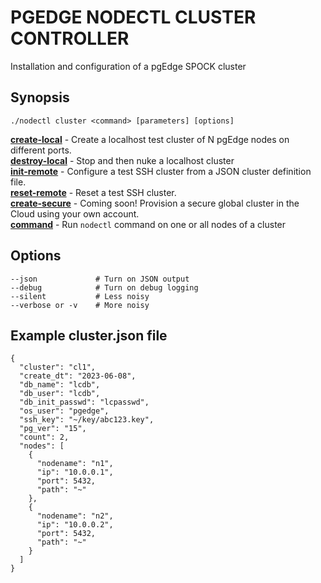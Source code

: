 # PGEDGE NODECTL CLUSTER CONTROLLER
Installation and configuration of a pgEdge SPOCK cluster

## Synopsis
    ./nodectl cluster <command> [parameters] [options]   

[**create-local**](doc/cluster-create-local.md)   - Create a localhost test cluster of N pgEdge nodes on different ports.<br>
[**destroy-local**](doc/cluster-destroy-local.md) - Stop and then nuke a localhost cluster<br>
[**init-remote**](doc/cluster-init-remote.md)     - Configure a test SSH cluster from a JSON cluster definition file.<br>
[**reset-remote**](doc/cluster-reset-remote.md)    - Reset a test SSH cluster.<br>
[**create-secure**](doc/cluster-create-secure.md) - Coming soon! Provision a secure global cluster in the Cloud using your own account.<br>
[**command**](doc/cluster-command.md)             - Run `nodectl` command on one or all nodes of a cluster<br>

## Options
    --json             # Turn on JSON output
    --debug            # Turn on debug logging
    --silent           # Less noisy
    --verbose or -v    # More noisy

## Example cluster.json file
```
{
  "cluster": "cl1",
  "create_dt": "2023-06-08",
  "db_name": "lcdb",
  "db_user": "lcdb",
  "db_init_passwd": "lcpasswd",
  "os_user": "pgedge",
  "ssh_key": "~/key/abc123.key",
  "pg_ver": "15",
  "count": 2,
  "nodes": [
    {
      "nodename": "n1",
      "ip": "10.0.0.1",
      "port": 5432,
      "path": "~"
    },
    {
      "nodename": "n2",
      "ip": "10.0.0.2",
      "port": 5432,
      "path": "~"
    }
  ]
}
```
